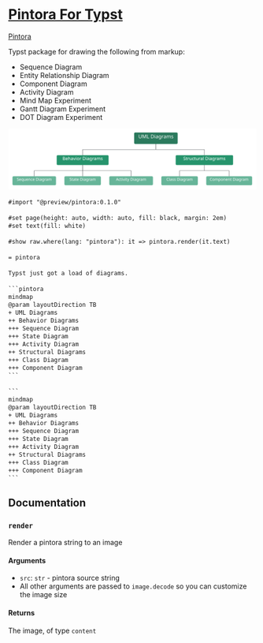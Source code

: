 # [Pintora For Typst](https://github.com/taylorh140/typst-pintora)

[Pintora](https://pintorajs.vercel.app/)

Typst package for drawing the following from markup:
- Sequence Diagram
- Entity Relationship Diagram
- Component Diagram
- Activity Diagram
- Mind Map Experiment
- Gantt Diagram Experiment
- DOT Diagram Experiment

![](pintora.svg)


````typ
#import "@preview/pintora:0.1.0"

#set page(height: auto, width: auto, fill: black, margin: 2em)
#set text(fill: white)

#show raw.where(lang: "pintora"): it => pintora.render(it.text)

= pintora

Typst just got a load of diagrams. 

```pintora
mindmap
@param layoutDirection TB
+ UML Diagrams
++ Behavior Diagrams
+++ Sequence Diagram
+++ State Diagram
+++ Activity Diagram
++ Structural Diagrams
+++ Class Diagram
+++ Component Diagram
```

```
mindmap
@param layoutDirection TB
+ UML Diagrams
++ Behavior Diagrams
+++ Sequence Diagram
+++ State Diagram
+++ Activity Diagram
++ Structural Diagrams
+++ Class Diagram
+++ Component Diagram
```

````


## Documentation

### `render`

Render a pintora string to an image

#### Arguments

* `src`: `str` - pintora source string
* All other arguments are passed to `image.decode` so you can customize the image size

#### Returns

The image, of type `content`
